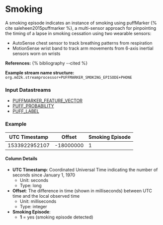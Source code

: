 # Smoking

A smoking episode indicates an instance of smoking using puffMarker {% cite saleheen2015puffmarker %}, a multi-sensor approach for pinpointing the timing of a lapse in smoking cessation using two wearable sensors:

- AutoSense chest sensor to track breathing patterns from respiration
- MotionSense wrist band to track arm movements from 6-axis inertial sensors worn on wrists


**References:**
{% bibliography --cited %}


**Example stream name structure:**
`org.md2k.streamprocessor+PUFFMARKER_SMOKING_EPISODE+PHONE`


### Input Datastreams
- [PUFFMARKER_FEATURE_VECTOR](../features/puffmarker#feature-vector)
- [PUFF_PROBABILITY](../features/puffmarker#probability)
- [PUFF_LABEL](../features/puffmarker#label)

### Example

| UTC Timestamp | Offset    | Smoking Episode |
| ------------- | --------- | --------------- |
| 1533922952107 | -18000000 | 1               |

#### Column Details
- **UTC Timestamp**: Coordinated Universal Time indicating the number of seconds since January 1, 1970
  - Unit: seconds
  - Type: long
- **Offset**: The difference in time (shown in milliseconds) between UTC time and the local observed time
  - Unit: milliseconds
  - Type: integer
- **Smoking Episode**:
  - **1** = yes (smoking episode detected)

